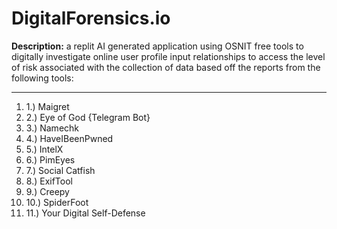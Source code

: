 <head>
  <h1>
      DigitalForensics.io
  </h1>
</head>
<body>
  <div>
    <span>
      <p><b>Description:</b> a replit AI generated application using OSNIT free tools to digitally investigate online user profile  input relationships to access the level of risk associated with the collection of data based off the reports from the following tools:</p>
      </span>
  </div>
<hr \>
  <div>
      <span>
<ol>
  <li>1.) Maigret</li>
  <li>2.) Eye of God {Telegram Bot}</li>
  <li>3.) Namechk</li>
  <li>4.) HaveIBeenPwned</li>
  <li>5.) IntelX</li>
  <li>6.) PimEyes</li>
  <li>7.) Social Catfish</li>
  <li>8.) ExifTool</li>
  <li>9.) Creepy</li>
  <li>10.) SpiderFoot</li>
  <li>11.) Your Digital Self-Defense</li>
          </ol>
      </span>
  </div>
</body>
